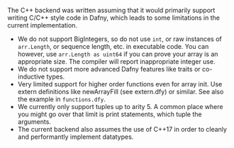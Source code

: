 The C++ backend was written assuming that it would primarily support writing
C/C++ style code in Dafny, which leads to some limitations in the current
implementation.

- We do not support BigIntegers, so do not use `int`, or raw instances of
  `arr.Length`, or sequence length, etc. in executable code.  You can however,
  use `arr.Length as uint64` if you can prove your array is an appropriate
  size.  The compiler will report inappropriate integer use.
- We do not support more advanced Dafny features like traits or co-inductive
  types.
- Very limited support for higher order functions even for array init.  Use
  extern definitions like newArrayFill (see extern.dfy) or similar.  See also
  the example in `functions.dfy`.
- We currently only support tuples up to arity 5.  A common place where you
  might go over that limit is print statements, which tuple the arguments.
- The current backend also assumes the use of C++17 in order to cleanly and
  performantly implement datatypes.

